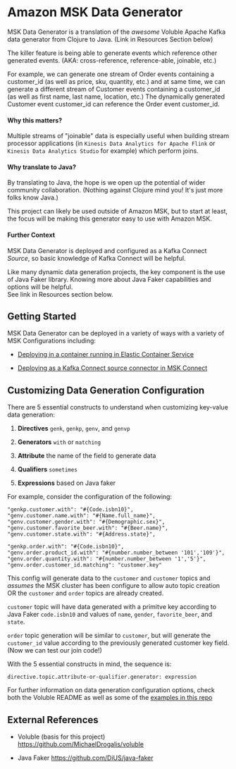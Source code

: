 # Amazon MSK Data Generator

MSK Data Generator is a translation of the *awesome* Voluble Apache Kafka
data generator from Clojure to Java.  (Link in Resources Section below)

The killer feature is being able to generate
events which reference other generated events.  (AKA: cross-reference, reference-able, joinable, etc.)

For example, we can generate one stream of Order events containing a customer_id (as well as price, sku, quantity, etc.)
and at same time, we can generate a different stream of Customer events containing a customer_id (as well as first name, last name, location, etc.)
The dynamically generated Customer event customer_id can reference the Order event customer_id.

#### Why this matters?

Multiple streams of "joinable" data is especially useful when building
stream processor applications (in `Kinesis Data Analytics for Apache Flink` or `Kinesis Data
Analytics Studio` for example) which perform joins.

#### Why translate to Java?

By translating to Java, the hope is we open up the potential of wider community
collaboration.  (Nothing against Clojure mind you!  It's just more folks know Java.)

This project can likely be used outside of Amazon MSK, but to start at least, the focus will be making
this generator easy to use with Amazon MSK.

#### Further Context

MSK Data Generator is deployed and configured as a Kafka Connect _Source_,
so basic knowledge of Kafka Connect will be helpful.

Like many dynamic data generation projects, the key component is the use
of Java Faker library.  Knowing more about Java Faker capabilities and options will be helpful.  
See link in Resources section below.

## Getting Started

MSK Data Generator can be deployed in a variety of ways with a variety of MSK Configurations including:

* [Deploying in a container running in Elastic Container Service](./docs/msk-data-gen-container-deploy.md)

* [Deploying as a Kafka Connect source connector in MSK Connect](./docs/msk-connect-deploy.md)

## Customizing Data Generation Configuration

There are 5 essential constructs to understand when customizing key-value data generation:

1. **Directives** `genk`, `genkp`, `genv`, and `genvp`

2. **Generators** `with` or `matching`

3. **Attribute** the name of the field to generate data

4. **Qualifiers** `sometimes`

5. **Expressions** based on Java faker

For example, consider the configuration of the following:

```
"genkp.customer.with": "#{Code.isbn10}",
"genv.customer.name.with": "#{Name.full_name}",
"genv.customer.gender.with": "#{Demographic.sex}",
"genv.customer.favorite_beer.with": "#{Beer.name}",
"genv.customer.state.with": "#{Address.state}",

"genkp.order.with": "#{Code.isbn10}",
"genv.order.product_id.with": "#{number.number_between '101','109'}",
"genv.order.quantity.with": "#{number.number_between '1','5'}",
"genv.order.customer_id.matching": "customer.key"
```

This config will generate data to the `customer` and `customer` topics and _assumes_ the MSK cluster has been configure to allow auto topic creation OR the `customer` and `order` topics are already created.

`customer` topic will have data generated with a primitve key according to Java Faker `code.isbn10` and values of `name`, `gender`, `favorite_beer`, and `state`.

`order` topic generation will be similar to `customer`, but will generate the `customer_id` value according to the previously generated customer key field.  (Now we can test our join code!)

With the 5 essential constructs in mind, the sequence is:

`directive.topic.attribute-or-qualifier.generator: expression`

For further information on data generation configuration options, check both the Voluble README as well as some of the
[examples in this repo](./examples/)


## External References

* Voluble (basis for this project) https://github.com/MichaelDrogalis/voluble

* Java Faker https://github.com/DiUS/java-faker
